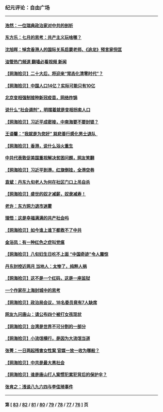 ### 纪元评论：自由广场
---
#### [浩然：一位瑞典政治家对中共的剖析](../../pages/nsc993/n13778120.md?07120330) 
#### [东方乐：七月的思考：共产主义玩啥哪？](../../pages/nsc993/n13778229.md?07120330) 
#### [沈旭晖：悼念香港人的国际关系启蒙老师、《追龙》预言家倪匡](../../pages/nsc993/n13778215.md?07120330) 
#### [油管热门频道 翻墙必看视频 新闻](ok?07120330)
#### [【网海拾贝】二十大后，将迎来“常态化清零时代”？](../../pages/nsc993/n13777599.md?07120330) 
#### [【网海拾贝】中国人口14亿？实际可能只有10亿](../../pages/nsc993/n13776256.md?07120330) 
#### [北京变相强制接种新冠疫苗，网络炸锅](../../pages/nsc993/n13776238.md?07120330) 
#### [说什么“社会调剂”，明摆着就是变相拐卖人口](../../pages/nsc993/n13774755.md?07120330) 
#### [【网海拾贝】习近平成密接，中南海要不要封锁？](../../pages/nsc993/n13774711.md?07120330) 
#### [王语馨：“我就是为您好” 慈悲善行感化男士退队  ](../../pages/nsc993/n13773846.md?07120330) 
#### [【网海拾贝】香港，说什么浴火重生](../../pages/nsc993/n13773031.md?07120330) 
#### [中共代表敦促美国重视解决贫困问题，网友笑翻](../../pages/nsc993/n13772512.md?07120330) 
#### [【网海拾贝】习近平到港，红旗倒挂，全港空巷](../../pages/nsc993/n13772006.md?07120330) 
#### [袁斌：丹东九旬老人为何在社区门口上吊自杀](../../pages/nsc993/n13772003.md?07120330) 
#### [【网海拾贝】盛世的奴才减薪，奴隶减寿！](../../pages/nsc993/n13770596.md?07120330) 
#### [老许：东方网力退市迷雾](../../pages/nsc993/n13770632.md?07120330) 
#### [理悟：这是幸福满满的共产社会吗](../../pages/nsc993/n13770623.md?07120330) 
#### [【网海拾贝】如今谁上谁下都救不了中共](../../pages/nsc993/n13769122.md?07120330) 
#### [金浴凤：有一种红色之症叫党瘟](../../pages/nsc993/n13768183.md?07120330) 
#### [【网海拾贝】八旬妇生日吃不上面 “中国奇迹”令人震惊](../../pages/nsc993/n13767479.md?07120330) 
#### [丹东封控近两月 当地人：太惨了，纯粹人祸](../../pages/nsc993/n13766621.md?07120330) 
#### [【网海拾贝】这不是一个红码，这是一座监狱](../../pages/nsc993/n13766606.md?07120330) 
#### [一个作家在上海封城中的思考](../../pages/nsc993/n13766570.md?07120330) 
#### [【网海拾贝】政治局会议，18名委员竟有7人缺席](../../pages/nsc993/n13765085.md?07120330) 
#### [网友九问唐山：请公布四个被打女孩现状](../../pages/nsc993/n13764890.md?07120330) 
#### [【网海拾贝】台湾是世界不可分割的一部分](../../pages/nsc993/n13763337.md?07120330) 
#### [【网海拾贝】小流氓横行，是因为大流氓当道](../../pages/nsc993/n13762217.md?07120330) 
#### [张菁：一日两起残害女性案 官媒一放一收为哪般？](../../pages/nsc993/n13761611.md?07120330) 
#### [【网海拾贝】中共是最大黑社会](../../pages/nsc993/n13760791.md?07120330) 
#### [【网海拾贝】谁是唐山打人案惯犯累犯背后的保护伞？](../../pages/nsc993/n13759258.md?07120330) 
#### [张肯之：浅谈八九六四与李佳琦事件](../../pages/nsc993/n13759194.md?07120330) 

---
#### 第 [ [83](./83.md?07120330) / [82](./82.md?07120330) / [81](./81.md?07120330) / [80](./80.md?07120330) / [79](./79.md?07120330) / [78](./78.md?07120330) / [77](./77.md?07120330) / [76](./76.md?07120330) ] 页
